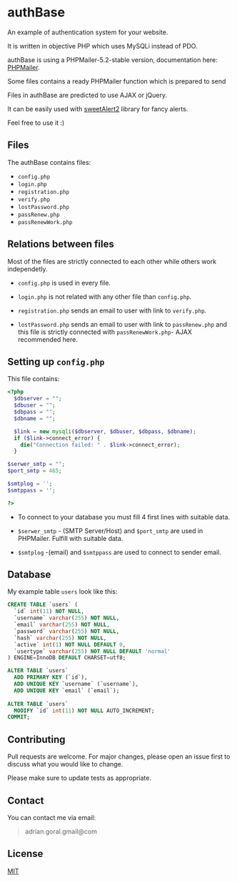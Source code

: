 # authBase
An example of authentication system for your website.

It is written in objective PHP which uses MySQLi instead of PDO.

authBase is using a PHPMailer-5.2-stable version, documentation here: [PHPMailer](https://github.com/PHPMailer/PHPMailer/tree/5.2-stable).

Some files contains a ready PHPMailer function which is prepared to send

Files in authBase are predicted to use AJAX or jQuery.

It can be easily used with [sweetAlert2](https://sweetalert2.github.io/) library for fancy alerts.

Feel free to use it :)

## Files

The authBase contains files:

* ```config.php```
* ```login.php```
* ```registration.php```
* ```verify.php```
* ```lostPassword.php```
* ```passRenew.php```
* ```passRenewWork.php```

## Relations between files

Most of the files are strictly connected to each other while others work independetly.

* ```config.php``` is used in every file.

* ```login.php``` is not related with any other file than ```config.php```.

* ```registration.php``` sends an email to user with link to ```verify.php```.

* ```lostPassword.php``` sends an email to user with link to ```passRenew.php``` and this file is strictly connected with ```passRenewWork.php```- AJAX recommended here.

## Setting up ```config.php```

This file contains:

```php
<?php
  $dbserver = "";
  $dbuser = "";
  $dbpass = "";
  $dbname = "";

  $link = new mysqli($dbserver, $dbuser, $dbpass, $dbname);
  if ($link->connect_error) {
    die("Connection failed: " . $link->connect_error);
  }

$serwer_smtp = "";
$port_smtp = 465;

$smtplog = '';
$smtppass = '';

?>
```
* To connect to your database you must fill 4 first lines with suitable data.

* ```$serwer_smtp``` - (SMTP Server/Host) and ```$port_smtp``` are used in PHPMailer. Fulfill with suitable data.
* ```$smtplog``` -(email) and ```$smtppass``` are used to connect to sender email.

## Database

My example table ```users``` look like this:

```sql
CREATE TABLE `users` (
  `id` int(11) NOT NULL,
  `username` varchar(255) NOT NULL,
  `email` varchar(255) NOT NULL,
  `password` varchar(255) NOT NULL,
  `hash` varchar(255) NOT NULL,
  `active` int(1) NOT NULL DEFAULT 0,
  `usertype` varchar(255) NOT NULL DEFAULT 'normal'
) ENGINE=InnoDB DEFAULT CHARSET=utf8;

ALTER TABLE `users`
  ADD PRIMARY KEY (`id`),
  ADD UNIQUE KEY `username` (`username`),
  ADD UNIQUE KEY `email` (`email`);
  
ALTER TABLE `users`
  MODIFY `id` int(11) NOT NULL AUTO_INCREMENT;
COMMIT;
```


## Contributing
Pull requests are welcome. For major changes, please open an issue first to discuss what you would like to change.

Please make sure to update tests as appropriate.

## Contact

You can contact me via email: 
> adrian.goral.gmail@com

## License
[MIT](https://choosealicense.com/licenses/mit/)


